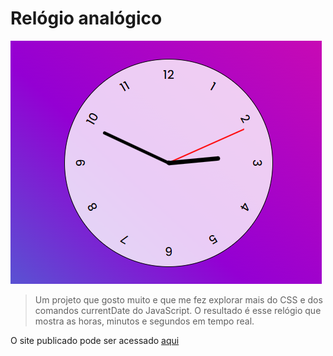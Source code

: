 # Relógio analógico


<img src="Screenshot_1.png" alt="imagem do relógio analógico">

> Um projeto que gosto muito e que me fez explorar mais do CSS e dos comandos currentDate do JavaScript. O resultado é esse relógio que mostra as horas, minutos e segundos em tempo real.

O site publicado pode ser acessado [aqui](https://marcellemarichal.github.io/clock/)

